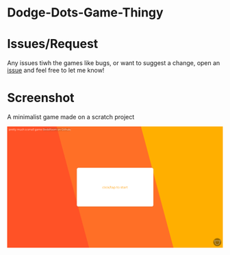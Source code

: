# Dodge-Dots-Game-Thingy

# Issues/Request
Any issues tiwh the games like bugs, or want to suggest a change, open an [issue](https://github.com/BedsRoom/Dodge-Dots-Game-Thingy/issues) and feel free to let me know!

# Screenshot

A minimalist game made on a scratch project

![alt text](https://github.com/bedsroom/Dodge-Dots-Game-Thingy/blob/main/DodgeDots.png?raw=true)
